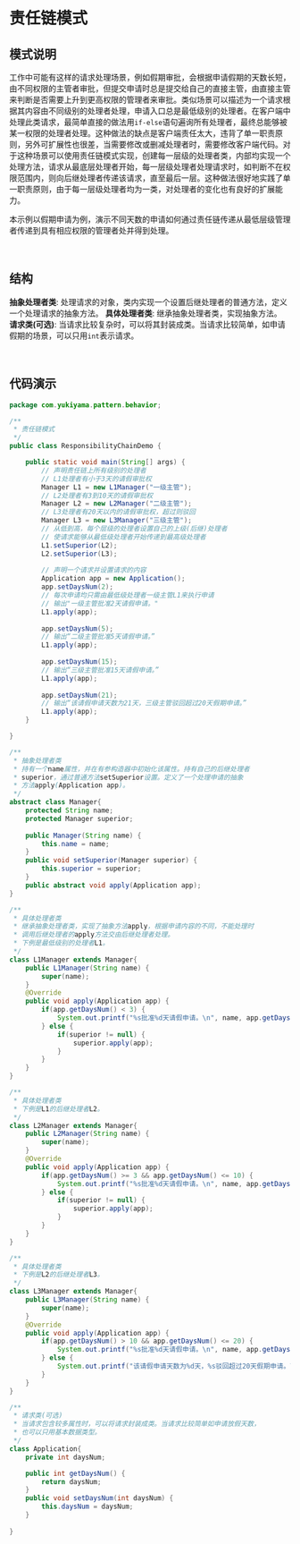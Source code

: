 # 责任链模式

## 模式说明

工作中可能有这样的请求处理场景，例如假期审批，会根据申请假期的天数长短，由不同权限的主管者审批，但提交申请时总是提交给自己的直接主管，由直接主管来判断是否需要上升到更高权限的管理者来审批。类似场景可以描述为一个请求根据其内容由不同级别的处理者处理，申请入口总是最低级别的处理者。在客户端中处理此类请求，最简单直接的做法用`if-else`语句遍询所有处理者，最终总能够被某一权限的处理者处理。这种做法的缺点是客户端责任太大，违背了单一职责原则，另外可扩展性也很差，当需要修改或删减处理者时，需要修改客户端代码。对于这种场景可以使用责任链模式实现，创建每一层级的处理者类，内部均实现一个处理方法，请求从最底层处理者开始，每一层级处理者处理请求时，如判断不在权限范围内，则向后继处理者传递该请求，直至最后一层。这种做法很好地实践了单一职责原则，由于每一层级处理者均为一类，对处理者的变化也有良好的扩展能力。

本示例以假期申请为例，演示不同天数的申请如何通过责任链传递从最低层级管理者传递到具有相应权限的管理者处并得到处理。

<br />

## 结构
**抽象处理者类**: 处理请求的对象，类内实现一个设置后继处理者的普通方法，定义一个处理请求的抽象方法。
**具体处理者类**: 继承抽象处理者类，实现抽象方法。
**请求类(可选)**: 当请求比较复杂时，可以将其封装成类。当请求比较简单，如申请假期的场景，可以只用`int`表示请求。

<br />

## 代码演示
```java
package com.yukiyama.pattern.behavior;

/**
 * 责任链模式
 */
public class ResponsibilityChainDemo {

    public static void main(String[] args) {
        // 声明责任链上所有级别的处理者
        // L1处理者有小于3天的请假审批权
        Manager L1 = new L1Manager("一级主管");
        // L2处理者有3到10天的请假审批权
        Manager L2 = new L2Manager("二级主管");
        // L3处理者有20天以内的请假审批权，超过则驳回
        Manager L3 = new L3Manager("三级主管");
        // 从低到高，每个层级的处理者设置自己的上级(后继)处理者
        // 使请求能够从最低级处理者开始传递到最高级处理者
        L1.setSuperior(L2);
        L2.setSuperior(L3);
        
        // 声明一个请求并设置请求的内容
        Application app = new Application();
        app.setDaysNum(2);
        // 每次申请均只需由最低级处理者一级主管L1来执行申请
        // 输出"一级主管批准2天请假申请。"
        L1.apply(app);
        
        app.setDaysNum(5);
        // 输出“二级主管批准5天请假申请。”
        L1.apply(app);
        
        app.setDaysNum(15);
        // 输出“三级主管批准15天请假申请。”
        L1.apply(app);
        
        app.setDaysNum(21);
        // 输出“该请假申请天数为21天，三级主管驳回超过20天假期申请。”
        L1.apply(app);
    }

}

/**
 * 抽象处理者类
 * 持有一个name属性，并在有参构造器中初始化该属性。持有自己的后继处理者
 * superior，通过普通方法setSuperior设置。定义了一个处理申请的抽象
 * 方法apply(Application app)。
 */
abstract class Manager{
    protected String name;
    protected Manager superior;
    
    public Manager(String name) {
        this.name = name;
    }
    public void setSuperior(Manager superior) {
        this.superior = superior;
    }
    public abstract void apply(Application app);
}

/**
 * 具体处理者类
 * 继承抽象处理者类，实现了抽象方法apply，根据申请内容的不同，不能处理时
 * 调用后继处理者的apply方法交由后继处理者处理。
 * 下例是最低级别的处理者L1。
 */
class L1Manager extends Manager{
    public L1Manager(String name) {
        super(name);
    }
    @Override
    public void apply(Application app) {
        if(app.getDaysNum() < 3) {
            System.out.printf("%s批准%d天请假申请。\n", name, app.getDaysNum());
        } else {
            if(superior != null) {
                superior.apply(app);
            }
        }
    }
}

/**
 * 具体处理者类
 * 下例是L1的后继处理者L2。
 */
class L2Manager extends Manager{
    public L2Manager(String name) {
        super(name);
    }
    @Override
    public void apply(Application app) {
        if(app.getDaysNum() >= 3 && app.getDaysNum() <= 10) {
            System.out.printf("%s批准%d天请假申请。\n", name, app.getDaysNum());
        } else {
            if(superior != null) {
                superior.apply(app);
            }
        }
    }
}

/**
 * 具体处理者类
 * 下例是L2的后继处理者L3。
 */
class L3Manager extends Manager{
    public L3Manager(String name) {
        super(name);
    }
    @Override
    public void apply(Application app) {
        if(app.getDaysNum() > 10 && app.getDaysNum() <= 20) {
            System.out.printf("%s批准%d天请假申请。\n", name, app.getDaysNum());
        } else {
            System.out.printf("该请假申请天数为%d天，%s驳回超过20天假期申请。\n", app.getDaysNum(), name);
        }
    }
}

/**
 * 请求类(可选)
 * 当请求包含较多属性时，可以将请求封装成类。当请求比较简单如申请放假天数，
 * 也可以只用基本数据类型。
 */
class Application{
    private int daysNum;

    public int getDaysNum() {
        return daysNum;
    }
    public void setDaysNum(int daysNum) {
        this.daysNum = daysNum;
    }
    
}
```
